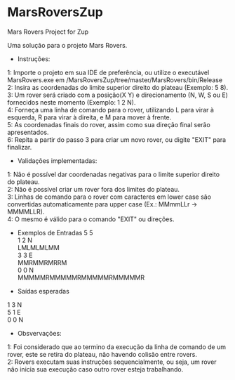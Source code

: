 # MarsRoversZup
Mars Rovers Project for Zup

Uma solução para o projeto Mars Rovers.

- Instruções:

1: Importe o projeto em sua IDE de preferência, ou utilize o executável MarsRovers.exe em /MarsRoversZup/tree/master/MarsRovers/bin/Release<br />
2: Insira as coordenadas do limite superior direito do plateau (Exemplo: 5 8).<br />
3: Um rover será criado com a posição(X Y) e direcionamento (N, W, S ou E) fornecidos neste momento (Exemplo: 1 2 N).<br />
4: Forneça uma linha de comando para o rover, utilizando L para virar à esquerda, R para virar à direita, e M para mover à frente.<br />
5: As coordenadas finais do rover, assim como sua direção final serão apresentados.<br />
6: Repita a partir do passo 3 para criar um novo rover, ou digite "EXIT" para finalizar.<br />

- Validações implementadas:

1: Não é possível dar coordenadas negativas para o limite superior direito do plateau.<br />
2: Não é possível criar um rover fora dos limites do plateau.<br />
3: Linhas de comando para o rover com caracteres em lower case são convertidas automaticamente para upper case (Ex.: MMmmLLr -> MMMMLLR).<br />
4: O mesmo é válido para o comando "EXIT" ou direções.<br />

- Exemplos de Entradas
5 5<br />
1 2 N<br />
LMLMLMLMM<br />
3 3 E<br />
MMRMMRMRRM<br />
0 0 N<br />
MMMMMRMMMMMRMMMMMRMMMMMR<br />

- Saídas esperadas

1 3 N<br />
5 1 E<br />
0 0 N<br />

- Obsvervações:

1: Foi considerado que ao termino da execução da linha de comando de um rover, este se retira do plateau, não havendo colisão entre rovers.<br />
2: Rovers executam suas instruções sequencialmente, ou seja, um rover não inicia sua execução caso outro rover esteja trabalhando.<br />
